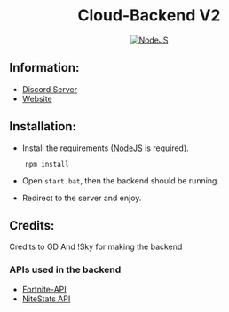 <h1 align='center'>Cloud-Backend V2</h1>

<p align='center'>
    <a href='https://nodejs.org/en/download/' align='center'>
        <img alt='NodeJS' src='https://media.discordapp.net/attachments/835302046592270446/847286989123485706/3.png?width=1005&height=565'>
    </a>
</p>

## Information:
- [Discord Server](https://discord.gg/MfXNpTg4EV)
- [Website](https://cloudfn.dev/)

## Installation:
- Install the requirements ([NodeJS](https://nodejs.org/en/download/) is required).
```
    npm install
```
- Open ``start.bat``, then the backend should be running.

- Redirect to the server and enjoy.

## Credits:
Credits to GD And !Sky for making the backend

### APIs used in the backend
- [Fortnite-API](https://fortnite-api.com/)
- [NiteStats API](https://nitestats.com/)
